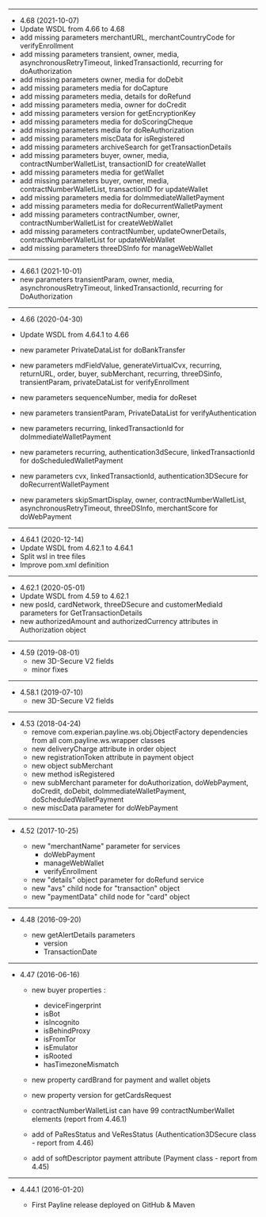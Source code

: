 ----------------------------------------

* 4.68 (2021-10-07)
* Update WSDL from 4.66 to 4.68
* add missing parameters merchantURL, merchantCountryCode for verifyEnrollment
* add missing parameters transient, owner, media, asynchronousRetryTimeout, linkedTransactionId, recurring for doAuthorization
* add missing parameters owner, media for doDebit
* add missing parameters media for doCapture
* add missing parameters media, details for doRefund
* add missing parameters media, owner for doCredit
* add missing parameters version for getEncryptionKey
* add missing parameters media for doScoringCheque
* add missing parameters media for doReAuthorization
* add missing parameters  miscData for isRegistered
* add missing parameters archiveSearch for getTransactionDetails
* add missing parameters buyer, owner, media, contractNumberWalletList, transactionID for createWallet
* add missing parameters media for getWallet
* add missing parameters  buyer, owner, media, contractNumberWalletList, transactionID for updateWallet
* add missing parameters media for doImmediateWalletPayment
* add missing parameters media for doRecurrentWalletPayment
* add missing parameters contractNumber, owner, contractNumberWalletList for createWebWallet
* add missing parameters contractNumber, updateOwnerDetails, contractNumberWalletList for updateWebWallet
* add missing parameters threeDSInfo for manageWebWallet

----------------------------------------

* 4.66.1 (2021-10-01)
* new parameters transientParam, owner, media, asynchronousRetryTimeout, linkedTransactionId, recurring for DoAuthorization

----------------------------------------

* 4.66 (2020-04-30)
* Update WSDL from 4.64.1 to 4.66
* new parameter PrivateDataList for doBankTransfer
* new parameters mdFieldValue, generateVirtualCvx, recurring, returnURL, order, buyer, subMerchant, recurring, threeDSinfo, transientParam, privateDataList for verifyEnrollment
* new parameters sequenceNumber, media for doReset
* new parameters transientParam, PrivateDataList for verifyAuthentication

* new parameters recurring, linkedTransactionId for doImmediateWalletPayment
* new parameters recurring, authentication3dSecure, linkedTransactionId for doScheduledWalletPayment
* new parameters cvx, linkedTransactionId, authentication3DSecure for doRecurrentWalletPayment
* new parameters skipSmartDisplay, owner, contractNumberWalletList, asynchronousRetryTimeout, threeDSInfo, merchantScore for doWebPayment

----------------------------------------

* 4.64.1 (2020-12-14)
* Update WSDL from 4.62.1 to 4.64.1
* Split wsl in tree files
* Improve pom.xml definition

----------------------------------------

* 4.62.1 (2020-05-01)
 * Update WSDL from 4.59 to 4.62.1
 * new posId, cardNetwork, threeDSecure and customerMediaId parameters for GetTransactionDetails 
 * new authorizedAmount and authorizedCurrency attributes in Authorization object
 
----------------------------------------

* 4.59 (2019-08-01)
  * new 3D-Secure V2 fields
  * minor fixes
    
---------------------------------------- 
* 4.58.1 (2019-07-10)
  * new 3D-Secure V2 fields
    
---------------------------------------- 
* 4.53 (2018-04-24)
  * remove com.experian.payline.ws.obj.ObjectFactory dependencies from all com.payline.ws.wrapper classes
  * new deliveryCharge attribute in order object
  * new registrationToken attribute in payment object
  * new object subMerchant
  * new method isRegistered
  * new subMerchant parameter for doAuthorization, doWebPayment, doCredit, doDebit, doImmediateWalletPayment, doScheduledWalletPayment
  * new miscData parameter for doWebPayment
  
---------------------------------------- 

* 4.52 (2017-10-25)

  * new "merchantName" parameter for services
  	- doWebPayment
  	- manageWebWallet
  	- verifyEnrollment
  * new "details" object parameter for doRefund service
  * new "avs" child node for "transaction" object
  * new "paymentData" child node for "card" object

----------------------------------------

* 4.48 (2016-09-20)

  * new getAlertDetails parameters
  	- version
  	- TransactionDate	

----------------------------------------

* 4.47 (2016-06-16)

  * new buyer properties :
  	- deviceFingerprint
  	- isBot
  	- isIncognito
  	- isBehindProxy
  	- isFromTor
  	- isEmulator
  	- isRooted
  	- hasTimezoneMismatch
  * new property cardBrand for payment and wallet objets
  * new property version for getCardsRequest
  
  * contractNumberWalletList can have 99 contractNumberWallet elements (report from 4.46.1)
  * add of PaResStatus and VeResStatus (Authentication3DSecure class - report from 4.46) 
  * add of softDescriptor payment attribute (Payment class - report from 4.45)
  
----------------------------------------

* 4.44.1 (2016-01-20)

  * First Payline release deployed on GitHub & Maven
